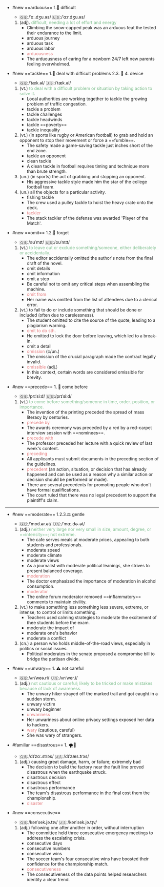 - #new  ==arduous== 1.💪 difficult
  - 🇬🇧:/ˈɑː.dʒu.əs/ 🇺🇸:/ˈɑːr.dʒu.əs/
  1. (adj). <span style="color: #83c092">difficult, needing a lot of effort and energy</span>
      - Climbing the snow-capped peak was an arduous feat the tested their endurance to the limit.
      - arduous journey
      - arduous task
      - arduous labor
      - <span style="color: #e67e80">arduousness</span>
      - The arduousness of caring for a newborn 24/7 left new parents feeling overwhelmed.

- #new  ==tackle== 1.💪 deal with difficult problems 2.3. 🏈 4. device
  - 🇬🇧:/ˈtæk.əl/ 🇺🇸:/ˈtæk.əl/
  1. (vt.) <span style="color: #83c092">to deal with a difficult problem or situation by taking action to solve it</span>.
      - Local authorities are working together to tackle the growing problem of traffic congestion.
      - tackle a problem
      - tackle challenges
      - tackle headwinds
      - tackle ==poverty==
      - tackle inequality
  2. (vt.) (in sports like rugby or American football) to grab and hold an opponent to stop their movement or force a ==fumble==.
      - The safety made a game-saving tackle just inches short of the end zone.
      - tackle an opponent
      - clean tackle
      - A clean tackle in football requires timing and technique more than brute strength.
  3. (un.) (in sports) the act of grabbing and stopping an opponent.
      - His aggressive tackle style made him the star of the college football team.
  4. (un.) all the objects for a particular activity.
      - fishing tackle
      - The crew used a pulley tackle to hoist the heavy crate onto the deck.
      - <span style="color: #e67e80">tackler</span>
      - The stack tackler of the defense was awarded 'Player of the Match'.

- #new ==omit== 1.2.📝 forget
  - 🇬🇧:/əʊˈmɪt/ 🇺🇸:/oʊˈmɪt/
  1. (vt.) <span style="color: #83c092">to leave out or exclude something/someone, either deliberately or accidentally.</span>
      - The editor accidentally omitted the author's note from the final draft of the novel.
      - omit details
      - omit information
      - omit a step
      - Be careful not to omit any critical steps when assembling the machine.
      - <span style="color: #e67e80">omit from</span>
      - Her name was omitted from the list of attendees due to a clerical error.
  2. (vt.) to fail to do or include something that should be done or included (often due to carelessness).
      - The student omitted to cite the source of the quote, leading to a plagiarism warning.
      - <span style="color: #e67e80">omit to do sth.</span>
      - He omitted to lock the door before leaving, which led to a break-in.
      - omit a detail
      - <span style="color: #e67e80">omission</span> (c/un.)
      - The omission of the crucial paragraph made the contract legally invalid.
      - <span style="color: #e67e80">omissible</span> (adj.)
      - In this context, certain words are considered omissible for brevity.

- #new ==precede== 1. 🚀 come before
  - 🇬🇧:/prɪˈsiːd/ 🇺🇸:/prɪˈsiːd/
  1. (vt.) <span style="color: #83c092">to come before something/someone in time, order. position, or importance.</span>
      - The invention of the printing preceded the spread of mass literacy by centuries.
      - <span style="color: #e67e80">precede by</span>
      - The awards ceremony was preceded by a red by a red-carpet interview session with ==nominees==.
      - <span style="color: #e67e80">precede with</span>
      - The professor preceded her lecture with a quick review of last week's content.
      - <span style="color: #e67e80">preceding</span>
      - All applicants must submit documents in the preceding section of the guidelines.
      - <span style="color: #e67e80">precedent</span> (an action, situation, or decision that has already happened and can be used as a reason why a similar action or decision should be performed or made).
      - There are several precedents for promoting people who don't have formal qualifications.
      - The court ruled that there was no legal precedent to support the plaintiff's claim.

---

- #new ==moderate== 1.2.3.⚖️ gentle
  - 🇬🇧:/ˈmɒd.ər.ət/ 🇺🇸:/ˈmɑː.dɚ.ət/
  1. (adj.) <span style="color: #83c092">neither very large nor very small in size, amount, degree, or ==intensity==; not extreme.</span>
      - The cafe serves meals at moderate prices, appealing to both students and professionals.
      - moderate speed
      - moderate climate
      - moderate views
      - As a journalist with moderate political leanings, she strives to present balanced coverage.
      - <span style="color: #e67e80">moderation</span>
      - The doctor emphasized the importance of moderation in alcohol consumption.
      - <span style="color: #e67e80">moderator</span>
      - The online forum moderator removed ==inflammatory== comments to maintain civility.
  2. (vt.) to make something less something less severe, extreme, or intense; to control or limits something.
      - Teachers used calming strategies to moderate the excitement of thee students before the exam.
      - moderate the impact of
      - moderate one's behavior
      - moderate a conflict
  3. (cn.) a person who holds middle-of-the-road views, especially in politics or social issues.
      - Political moderates in the senate proposed a compromise bill to bridge the partisan divide.

- #new ==unwary== 1. ⚠️ not careful
  - 🇬🇧:/ʌnˈweə.ri/ 🇺🇸:/ʌnˈwer.i/
  1. (adj.) <span style="color: #83c092">not cautious or careful; likely to be tricked or make mistakes because of lack of awareness.</span>
      - The unwary hiker strayed off the marked trail and got caught in a sudden storm.
      - unwary victim
      - unwary beginner
      - <span style="color: #e67e80">unwariness</span>
      - Her unwariness about online privacy settings exposed her data to hackers.
      - <span style="color: #e67e80">wary</span> (cautious, careful)
      - She was wary of strangers.

- #familiar ==disastrous== 1. 🌪️🌋 
  - 🇬🇧:/dɪˈzɑː.strəs/ 🇺🇸:/dɪˈzæs.trəs/
  1. (adj.) causing great damage, harm, or failure; extremely bad
      - The decision to build the factory near the fault line proved disastrous when the earthquake struck.
      - disastrous decision
      - disastrous effect
      - disastrous performance
      - The team's disastrous performance in the final cost them the championship.
      - <span style="color: #e67e80">disaster</span>

- #new ==consecutive==
  - 🇬🇧:/kənˈsek.jə.tɪv/ 🇺🇸:/kənˈsek.jə.t̬ɪv/
  1. (adj.) following one after another in order, without interruption
      - The committee held three consecutive emergency meetings to address the escalating crisis.
      - consecutive days
      - consecutive numbers
      - consecutive wins
      - The soccer team's four consecutive wins have boosted their confidence for the championship match.
      - <span style="color: #e67e80">consecutiveness</span>
      - The consecutiveness of the data points helped researchers identity a clear trend.